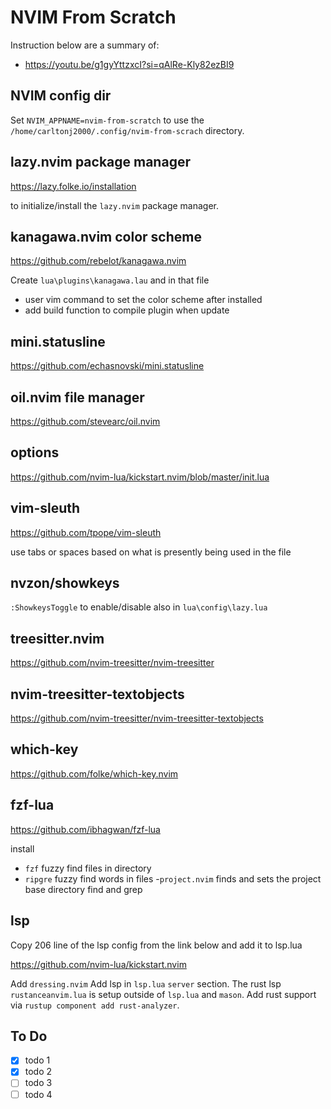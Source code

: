 # NVIM From Scratch

Instruction below are a summary of:

- https://youtu.be/g1gyYttzxcI?si=qAlRe-Kly82ezBI9

## NVIM config dir

Set
`NVIM_APPNAME=nvim-from-scratch`
to use the
`/home/carltonj2000/.config/nvim-from-scrach`
directory.

## lazy.nvim package manager

https://lazy.folke.io/installation

to initialize/install the `lazy.nvim` package manager.

## kanagawa.nvim color scheme

https://github.com/rebelot/kanagawa.nvim

Create `lua\plugins\kanagawa.lau` and in that file

- user vim command to set the color scheme after installed
- add build function to compile plugin when update

## mini.statusline

https://github.com/echasnovski/mini.statusline

## oil.nvim file manager

https://github.com/stevearc/oil.nvim

## options

https://github.com/nvim-lua/kickstart.nvim/blob/master/init.lua

## vim-sleuth

https://github.com/tpope/vim-sleuth

use tabs or spaces based on what is presently being used in the file

## nvzon/showkeys

`:ShowkeysToggle` to enable/disable also in `lua\config\lazy.lua`

## treesitter.nvim

https://github.com/nvim-treesitter/nvim-treesitter

## nvim-treesitter-textobjects

https://github.com/nvim-treesitter/nvim-treesitter-textobjects

## which-key

https://github.com/folke/which-key.nvim

## fzf-lua

https://github.com/ibhagwan/fzf-lua

install
- `fzf` fuzzy find files in directory
- `ripgre` fuzzy find words in files
-`project.nvim` finds and sets the project base directory find and grep

## lsp

Copy 206 line of the lsp config from the link below and add it to lsp.lua

https://github.com/nvim-lua/kickstart.nvim

Add `dressing.nvim`
Add lsp in `lsp.lua` `server` section.
The rust lsp `rustanceanvim.lua` is setup outside of `lsp.lua` and `mason`.
Add rust support via `rustup component add rust-analyzer`.

## To Do

- [X] todo 1
- [X] todo 2
- [ ] todo 3
- [ ] todo 4
